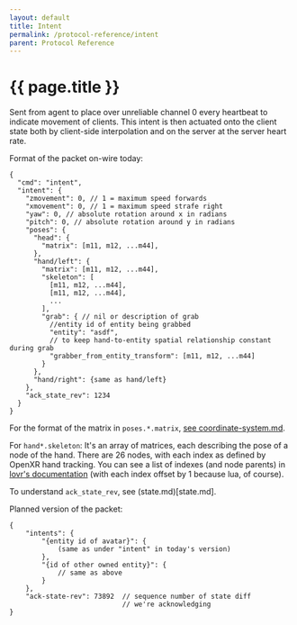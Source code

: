 ```yaml
---
layout: default
title: Intent
permalink: /protocol-reference/intent
parent: Protocol Reference
---
```


# {{ page.title }}

Sent from agent to place over unreliable channel 0 every heartbeat
to indicate movement of clients. This intent is then actuated
onto the client state both by client-side interpolation
and on the server at the server heart rate.

Format of the packet on-wire today:

```
{
  "cmd": "intent",
  "intent": {
    "zmovement": 0, // 1 = maximum speed forwards
    "xmovement": 0, // 1 = maximum speed strafe right
    "yaw": 0, // absolute rotation around x in radians
    "pitch": 0, // absolute rotation around y in radians
    "poses": {
      "head": {
        "matrix": [m11, m12, ...m44],
      },
      "hand/left": {
        "matrix": [m11, m12, ...m44],
        "skeleton": [
          [m11, m12, ...m44],
          [m11, m12, ...m44],
          ...
        ],
        "grab": { // nil or description of grab
          //entity id of entity being grabbed
          "entity": "asdf",
          // to keep hand-to-entity spatial relationship constant during grab
          "grabber_from_entity_transform": [m11, m12, ...m44]
        }
      },
      "hand/right": {same as hand/left}
    },
    "ack_state_rev": 1234
  }
}
```

For the format of the matrix in `poses.*.matrix`, [see coordinate-system.md](coordinate-system.md).

For `hand*.skeleton`: It's an array of matrices, each describing the pose of a node of the hand.
There are 26 nodes, with each index as defined by OpenXR hand tracking. You can see a list of
indexes (and node parents) in [lovr's documentation](https://lovr.org/docs/lovr.headset.getSkeleton)
(with each index offset by 1 because lua, of course).

To understand `ack_state_rev`, see (state.md)[state.md].

Planned version of the packet:

```
{
    "intents": {
        "{entity id of avatar}": {
            (same as under "intent" in today's version)
        },
        "{id of other owned entity}": {
            // same as above
        }
    },
    "ack-state-rev": 73892  // sequence number of state diff
                            // we're acknowledging
}
```
